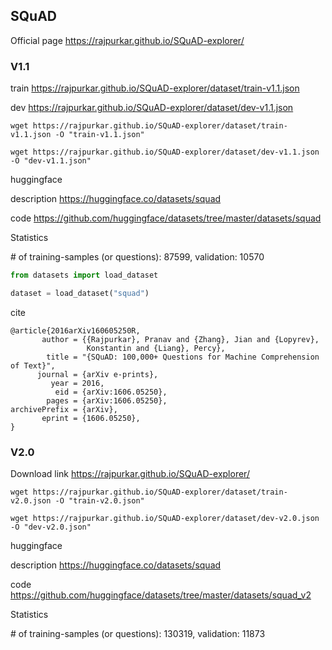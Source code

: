 ## SQuAD

Official page https://rajpurkar.github.io/SQuAD-explorer/

### V1.1

train https://rajpurkar.github.io/SQuAD-explorer/dataset/train-v1.1.json

dev https://rajpurkar.github.io/SQuAD-explorer/dataset/dev-v1.1.json

```shell
wget https://rajpurkar.github.io/SQuAD-explorer/dataset/train-v1.1.json -O "train-v1.1.json"

wget https://rajpurkar.github.io/SQuAD-explorer/dataset/dev-v1.1.json -O "dev-v1.1.json"
```

huggingface

description https://huggingface.co/datasets/squad

code https://github.com/huggingface/datasets/tree/master/datasets/squad

Statistics

\# of training-samples (or questions): 87599, validation: 10570

```python
from datasets import load_dataset

dataset = load_dataset("squad")
```

cite

```
@article{2016arXiv160605250R,
       author = {{Rajpurkar}, Pranav and {Zhang}, Jian and {Lopyrev},
                 Konstantin and {Liang}, Percy},
        title = "{SQuAD: 100,000+ Questions for Machine Comprehension of Text}",
      journal = {arXiv e-prints},
         year = 2016,
          eid = {arXiv:1606.05250},
        pages = {arXiv:1606.05250},
archivePrefix = {arXiv},
       eprint = {1606.05250},
}
```

### V2.0

Download link https://rajpurkar.github.io/SQuAD-explorer/

```shell
wget https://rajpurkar.github.io/SQuAD-explorer/dataset/train-v2.0.json -O "train-v2.0.json"

wget https://rajpurkar.github.io/SQuAD-explorer/dataset/dev-v2.0.json -O "dev-v2.0.json"
```

huggingface

description https://huggingface.co/datasets/squad

code https://github.com/huggingface/datasets/tree/master/datasets/squad_v2

Statistics

\# of training-samples (or questions): 130319, validation: 11873
